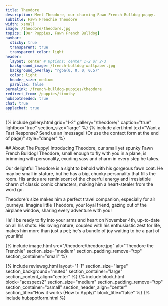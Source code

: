 ```yaml
---
title: Theodore
description: Meet Theodore, our charming Fawn French Bulldog puppy.
subtitle: Fawn Frenchie Theodore
width: xsmall
image: /theodore/theodore.jpg
topics: [Our Puppies, Fawn French Bulldog]
navbar:
  sticky: true
  transparent: true
  transparent_color: light
header:
  layout: center # Options: center 1-2 or 2-3
  background_image: /french-bulldog-wallpaper.jpg
  background_overlay: "rgba(0, 0, 0, 0.5)"
  color: light
  header_size: medium
  parallax: false
permalink: /french-bulldog-puppies/theodore 
redirect_from: /puppies/timothy
hubspotneeded: true
chat: true
applechat: true
---
```


{% include gallery.html
grid="1-2"
gallery="/theodore/"
caption="true"
lightbox="true"
section_size="large"
%}
{% include alert.html text="Want a Fast Response? Send us an Imessage! (Or use the contact form at the end of page)" style="danger" %}

<div
    class="apple-business-chat-banner-container"
    data-apple-business-id="aea0f1e1-d35e-4943-a9f1-141bc4d2db78"
    data-apple-business-phone="+12127390182"
    data-apple-banner-cta="Imessage Us!"
    data-apple-banner-context="If you have an Iphone you'll see the chat, ID, if not you'll only see the phone icon"
    data-apple-banner-rounded-corners="false"
></div>
## About The Puppy!
Introducing Theodore, our small yet spunky Fawn French Bulldog! Theodore, small enough to fly with you in a plane, is brimming with personality, exuding sass and charm in every step he takes.

Our delightful Theodore is a sight to behold with his gorgeous fawn coat. He may be small in stature, but he has a big, chunky personality that fills the room. His antics are reminiscent of the cheerful energy and irresistible charm of classic comic characters, making him a heart-stealer from the word go.

Theodore's size makes him a perfect travel companion, especially for air journeys. Imagine little Theodore, your loyal friend, gazing out of the airplane window, sharing every adventure with you!

He'll be ready to fly into your arms and heart on November 4th, up-to-date on all his shots. His loving nature, coupled with his enthusiastic zest for life, makes him more than just a pet; he's a bundle of joy waiting to be a part of your life!

{% include image.html
src="/theodore/theodore.jpg"
alt="Theodore the Frenchie"
section_size="medium"
section_padding_remove="top"
section_container="small"
%}

{% include reviewsg.html
layout="1-1"
section_size="large"
section_background="muted"
section_container="large"
section_content_align="center"
%}
{% include block.html
block="acespecs2"
section_size="medium"
section_padding_remove="top"
section_container="xsmall"
section_header_align="center"
section_title="How it works (How to Apply)"
block_title="false"
%}
{% include hubspotform.html %}